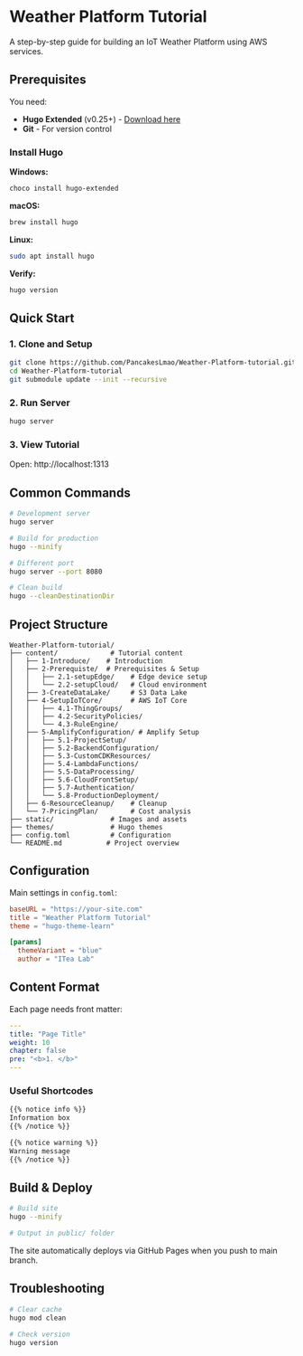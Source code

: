 # Weather Platform Tutorial

A step-by-step guide for building an IoT Weather Platform using AWS services.

## Prerequisites

You need:

- **Hugo Extended** (v0.25+) - [Download here](https://gohugo.io/installation/)
- **Git** - For version control

### Install Hugo

**Windows:**

```bash
choco install hugo-extended
```

**macOS:**

```bash
brew install hugo
```

**Linux:**

```bash
sudo apt install hugo
```

**Verify:**

```bash
hugo version
```

## Quick Start

### 1. Clone and Setup

```bash
git clone https://github.com/PancakesLmao/Weather-Platform-tutorial.git
cd Weather-Platform-tutorial
git submodule update --init --recursive
```

### 2. Run Server

```bash
hugo server
```

### 3. View Tutorial

Open: http://localhost:1313

## Common Commands

```bash
# Development server
hugo server

# Build for production
hugo --minify

# Different port
hugo server --port 8080

# Clean build
hugo --cleanDestinationDir
```

## Project Structure

```
Weather-Platform-tutorial/
├── content/             # Tutorial content
│   ├── 1-Introduce/    # Introduction
│   ├── 2-Prerequiste/  # Prerequisites & Setup
│   │   ├── 2.1-setupEdge/    # Edge device setup
│   │   └── 2.2-setupCloud/   # Cloud environment
│   ├── 3-CreateDataLake/     # S3 Data Lake
│   ├── 4-SetupIoTCore/       # AWS IoT Core
│   │   ├── 4.1-ThingGroups/
│   │   ├── 4.2-SecurityPolicies/
│   │   └── 4.3-RuleEngine/
│   ├── 5-AmplifyConfiguration/ # Amplify Setup
│   │   ├── 5.1-ProjectSetup/
│   │   ├── 5.2-BackendConfiguration/
│   │   ├── 5.3-CustomCDKResources/
│   │   ├── 5.4-LambdaFunctions/
│   │   ├── 5.5-DataProcessing/
│   │   ├── 5.6-CloudFrontSetup/
│   │   ├── 5.7-Authentication/
│   │   └── 5.8-ProductionDeployment/
│   ├── 6-ResourceCleanup/    # Cleanup
│   └── 7-PricingPlan/        # Cost analysis
├── static/              # Images and assets
├── themes/              # Hugo themes
├── config.toml          # Configuration
└── README.md           # Project overview
```

## Configuration

Main settings in `config.toml`:

```toml
baseURL = "https://your-site.com"
title = "Weather Platform Tutorial"
theme = "hugo-theme-learn"

[params]
  themeVariant = "blue"
  author = "ITea Lab"
```

## Content Format

Each page needs front matter:

```yaml
---
title: "Page Title"
weight: 10
chapter: false
pre: "<b>1. </b>"
---
```

### Useful Shortcodes

```markdown
{{% notice info %}}
Information box
{{% /notice %}}

{{% notice warning %}}
Warning message
{{% /notice %}}
```

## Build & Deploy

```bash
# Build site
hugo --minify

# Output in public/ folder
```

The site automatically deploys via GitHub Pages when you push to main branch.

## Troubleshooting

```bash
# Clear cache
hugo mod clean

# Check version
hugo version
```

